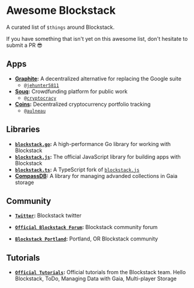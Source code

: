 # Awesome Blockstack

A curated list of `$things` around Blockstack.

If you have something that isn't yet on this awesome list, don't hesitate to submit a PR :sunglasses:


## Apps

* **[Graphite](https://github.com/Graphite-Docs/graphite):** A decentralized alternative for replacing the Google suite
  * [`@jehunter5811`](https://github.com/jehunter5811)
* **[Souq](https://github.com/cryptocracy/souq):** Crowdfunding platform for public work
  * [`@cryptocracy`](https://github.com/cryptocracy)
* **[Coins](https://coinsapp.co):** Decentralized cryptocurrency portfolio tracking
  * [`@aulneau`](https://github.com/aulneau)


## Libraries

* **[`blockstack.go`](https://github.com/jackzampolin/blockstack.go):** A high-performance Go library for working with Blockstack
* **[`blockstack.js`](https://github.com/blockstack/blockstack.js):** The official JavaScript library for building apps with Blockstack
* **[`blockstack.ts`](https://github.com/ntzwrk/blockstack.ts):** A TypeScript fork of [`blockstack.js`](https//github.com/blockstack/blockstack.js)
* **[CompassDB](https://github.com/eder-ai/compass-db):** A library for managing advanded collections in Gaia storage

## Community

* **[`Twitter`](https://twitter.com/blockstack):** Blockstack twitter

* **[`Official Blockstack Forum`](https://forum.blockstack.org):** Blockstack community forum

* **[`Blockstack Portland`](https://meetup.com/blockstack-portland):** Portland, OR Blockstack community

## Tutorials

* **[`Official Tutorials`](https://blockstack.org/tutorials):** Official tutorials from the Blockstack team.  Hello Blockstack, ToDo, Managing Data with Gaia, Multi-player Storage

